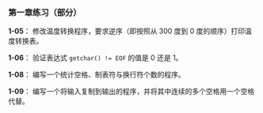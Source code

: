 ### 第一章练习（部分）

**1-05**： 修改温度转换程序，要求逆序（即按照从 300 度到 0 度的顺序）打印温度转换表。

**1-06**： 验证表达式 `getchar() != EOF` 的值是 0 还是 1。

**1-08**： 编写一个统计空格、制表符与换行符个数的程序。

**1-09**： 编写一个将输入复制到输出的程序，并将其中连续的多个空格用一个空格代替。